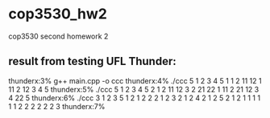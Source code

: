 # cop3530_hw2
cop3530 second homework 2

## result from testing UFL Thunder:
thunderx:3% g++ main.cpp -o ccc
thunderx:4% ./ccc
5
1 2 3 4 5
1
1
2
11 12
1 11 2 12 3 4 5 
thunderx:5% ./ccc
5
1 2 3 4 5
2
1
2
11 12
3
2
21 22
1 11 2 21 12 3 4 22 5 
thunderx:6% ./ccc
3
1 2 3
5
1
2
1 2
2
2
1 2
3
2
1 2
4
2
1 2
5
2
1 2
1 1 1 1 1 1 2 2 2 2 2 2 3 
thunderx:7% 
